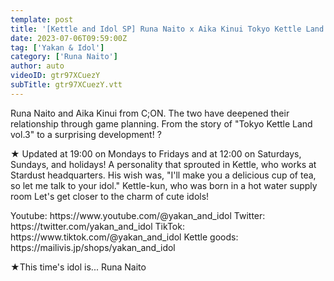 ```yaml
---
template: post
title: '[Kettle and Idol SP] Runa Naito x Aika Kinui Tokyo Kettle Land vol.3...?'
date: 2023-07-06T09:59:00Z
tag: ['Yakan & Idol']
category: ['Runa Naito']
author: auto 
videoID: gtr97XCuezY
subTitle: gtr97XCuezY.vtt
---
```

Runa Naito and Aika Kinui from C;ON.
The two have deepened their relationship through game planning.
From the story of "Tokyo Kettle Land vol.3" to a surprising development! ?

★ Updated at 19:00 on Mondays to Fridays and at 12:00 on Saturdays, Sundays, and holidays!
A personality that sprouted in Kettle, who works at Stardust headquarters.
His wish was, "I'll make you a delicious cup of tea, so let me talk to your idol."
Kettle-kun, who was born in a hot water supply room
Let's get closer to the charm of cute idols!

<Kettle and Idol>
Youtube: https://www.youtube.com/@yakan_and_idol
Twitter: https://twitter.com/yakan_and_idol
TikTok: https://www.tiktok.com/@yakan_and_idol
Kettle goods: https://mailivis.jp/shops/yakan_and_idol

★This time's idol is... Runa Naito